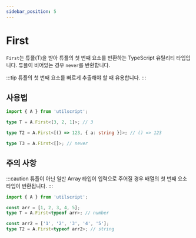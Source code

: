 ```yaml
---
sidebar_position: 5
---
```


# First

`First`는 튜플(T)을 받아 튜플의 첫 번째 요소를 반환하는 TypeScript 유틸리티 타입입니다. 튜플이 비어있는 경우 `never`를 반환합니다.

:::tip
튜플의 첫 번째 요소를 빠르게 추출해야 할 때 유용합니다.
:::

## 사용법

```ts
import { A } from 'utilscript';

type T = A.First<[3, 2, 1]>; // 3

type T2 = A.First<[() => 123, { a: string }]>; // () => 123

type T3 = A.First<[]>; // never
```

## 주의 사항

:::caution
튜플이 아닌 일반 Array 타입이 입력으로 주어질 경우 배열의 첫 번째 요소 타입이 반환됩니다.
:::

```ts
import { A } from 'utilscript';

const arr = [1, 2, 3, 4, 5];
type T = A.First<typeof arr>; // number

const arr2 = ['1', '2', '3', '4', '5'];
type T2 = A.First<typeof arr2>; // string
```
